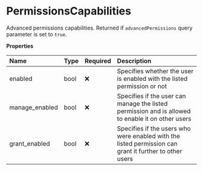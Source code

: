 # PermissionsCapabilities

Advanced permissions capabilities. Returned if `advancedPermissions` query parameter is set to `true`.

**Properties**

| Name           | Type | Required | Description                                                                                            |
| :------------- | :--- | :------- | :----------------------------------------------------------------------------------------------------- |
| enabled        | bool | ❌       | Specifies whether the user is enabled with the listed permission or not                                |
| manage_enabled | bool | ❌       | Specifies if the user can manage the listed permission and is allowed to enable it on other users      |
| grant_enabled  | bool | ❌       | Specifies if the users who were enabled with the listed permission can grant it further to other users |

<!-- This file was generated by liblab | https://liblab.com/ -->
